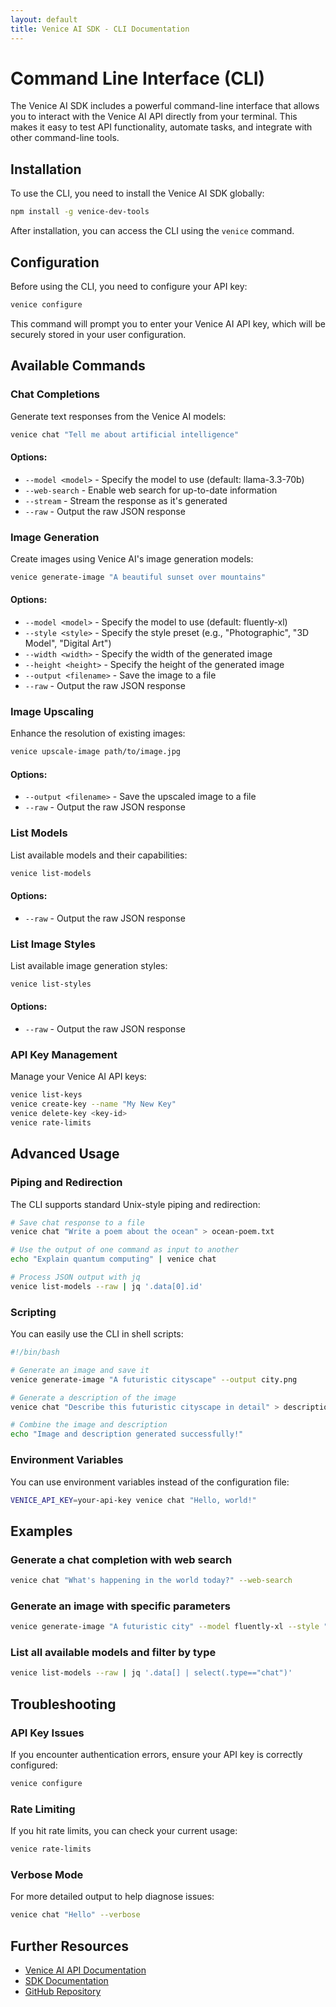 ```yaml
---
layout: default
title: Venice AI SDK - CLI Documentation
---
```


# Command Line Interface (CLI)

The Venice AI SDK includes a powerful command-line interface that allows you to interact with the Venice AI API directly from your terminal. This makes it easy to test API functionality, automate tasks, and integrate with other command-line tools.

## Installation

To use the CLI, you need to install the Venice AI SDK globally:

```bash
npm install -g venice-dev-tools
```

After installation, you can access the CLI using the `venice` command.

## Configuration

Before using the CLI, you need to configure your API key:

```bash
venice configure
```

This command will prompt you to enter your Venice AI API key, which will be securely stored in your user configuration.

## Available Commands

### Chat Completions

Generate text responses from the Venice AI models:

```bash
venice chat "Tell me about artificial intelligence"
```

#### Options:

- `--model <model>` - Specify the model to use (default: llama-3.3-70b)
- `--web-search` - Enable web search for up-to-date information
- `--stream` - Stream the response as it's generated
- `--raw` - Output the raw JSON response

### Image Generation

Create images using Venice AI's image generation models:

```bash
venice generate-image "A beautiful sunset over mountains"
```

#### Options:

- `--model <model>` - Specify the model to use (default: fluently-xl)
- `--style <style>` - Specify the style preset (e.g., "Photographic", "3D Model", "Digital Art")
- `--width <width>` - Specify the width of the generated image
- `--height <height>` - Specify the height of the generated image
- `--output <filename>` - Save the image to a file
- `--raw` - Output the raw JSON response

### Image Upscaling

Enhance the resolution of existing images:

```bash
venice upscale-image path/to/image.jpg
```

#### Options:

- `--output <filename>` - Save the upscaled image to a file
- `--raw` - Output the raw JSON response

### List Models

List available models and their capabilities:

```bash
venice list-models
```

#### Options:

- `--raw` - Output the raw JSON response

### List Image Styles

List available image generation styles:

```bash
venice list-styles
```

#### Options:

- `--raw` - Output the raw JSON response

### API Key Management

Manage your Venice AI API keys:

```bash
venice list-keys
venice create-key --name "My New Key"
venice delete-key <key-id>
venice rate-limits
```

## Advanced Usage

### Piping and Redirection

The CLI supports standard Unix-style piping and redirection:

```bash
# Save chat response to a file
venice chat "Write a poem about the ocean" > ocean-poem.txt

# Use the output of one command as input to another
echo "Explain quantum computing" | venice chat

# Process JSON output with jq
venice list-models --raw | jq '.data[0].id'
```

### Scripting

You can easily use the CLI in shell scripts:

```bash
#!/bin/bash

# Generate an image and save it
venice generate-image "A futuristic cityscape" --output city.png

# Generate a description of the image
venice chat "Describe this futuristic cityscape in detail" > description.txt

# Combine the image and description
echo "Image and description generated successfully!"
```

### Environment Variables

You can use environment variables instead of the configuration file:

```bash
VENICE_API_KEY=your-api-key venice chat "Hello, world!"
```

## Examples

### Generate a chat completion with web search

```bash
venice chat "What's happening in the world today?" --web-search
```

### Generate an image with specific parameters

```bash
venice generate-image "A futuristic city" --model fluently-xl --style "3D Model" --width 1024 --height 768 --output future-city.png
```

### List all available models and filter by type

```bash
venice list-models --raw | jq '.data[] | select(.type=="chat")'
```

## Troubleshooting

### API Key Issues

If you encounter authentication errors, ensure your API key is correctly configured:

```bash
venice configure
```

### Rate Limiting

If you hit rate limits, you can check your current usage:

```bash
venice rate-limits
```

### Verbose Mode

For more detailed output to help diagnose issues:

```bash
venice chat "Hello" --verbose
```

## Further Resources

- [Venice AI API Documentation](https://docs.venice.ai)
- [SDK Documentation](/venice-dev-tools/)
- [GitHub Repository](https://github.com/georgeglarson/venice-dev-tools)